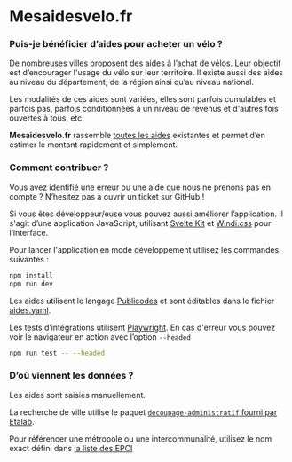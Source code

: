 # Mesaidesvelo.fr

### Puis-je bénéficier d’aides pour acheter un vélo ?

De nombreuses villes proposent des aides à l’achat de vélos. Leur objectif est d’encourager l'usage du vélo sur leur territoire. Il existe aussi des aides au niveau du département, de la région ainsi qu’au niveau national.

Les modalités de ces aides sont variées, elles sont parfois cumulables et parfois pas, parfois conditionnées à un niveau de revenus et d'autres fois ouvertes à tous, etc.

**Mesaidesvelo.fr** rassemble [toutes les aides](https://mesaidesvelo.fr/liste-aides) existantes et permet d’en estimer le montant rapidement et simplement.

### Comment contribuer ?

Vous avez identifié une erreur ou une aide que nous ne prenons pas en compte ? N’hesitez pas à ouvrir un ticket sur GitHub !

Si vous êtes développeur/euse vous pouvez aussi améliorer l’application. Il s'agit d’une application JavaScript, utilisant [Svelte Kit](https://kit.svelte.dev) et [Windi.css](https://windicss.org) pour l’interface.

Pour lancer l'application en mode développement utilisez les commandes suivantes :

```sh
npm install
npm run dev
```

Les aides utilisent le langage [Publicodes](https://publi.codes) et sont éditables dans le fichier [aides.yaml](./src/aides.yaml).

Les tests d’intégrations utilisent [Playwright](https://playwright.dev/). En cas d'erreur vous pouvez voir le navigateur en action avec l’option `--headed`

```sh
npm run test -- --headed
```

### D’où viennent les données ?

Les aides sont saisies manuellement.

La recherche de ville utilise le paquet [`decoupage-administratif` fourni par Etalab](https://github.com/etalab/decoupage-administratif).

Pour référencer une métropole ou une intercommunalité, utilisez le nom exact défini dans [la liste des EPCI](https://www.collectivites-locales.gouv.fr/institutions/liste-et-composition-des-epci-fiscalite-propre)
